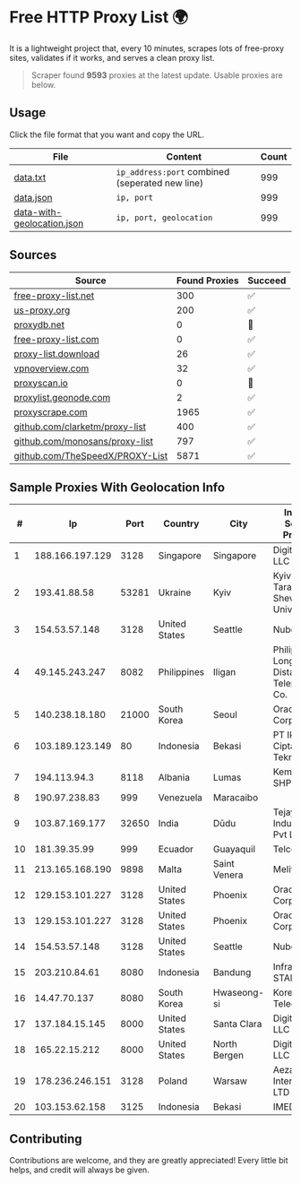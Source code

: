 
# Free HTTP Proxy List 🌍

It is a lightweight project that, every 10 minutes, scrapes lots of free-proxy sites, validates if it works, and serves a clean proxy list.


> Scraper found **9593** proxies at the latest update. Usable proxies are below.

## Usage

Click the file format that you want and copy the URL.


|File|Content|Count|
|----|-------|-----|
|[data.txt](https://raw.githubusercontent.com/themiralay/Proxy-List-World/master/data.txt)|`ip_address:port` combined (seperated new line)|999|
|[data.json](https://raw.githubusercontent.com/themiralay/Proxy-List-World/master/data.json)|`ip, port`|999|
|[data-with-geolocation.json](https://raw.githubusercontent.com/themiralay/Proxy-List-World/master/data-with-geolocation.json)|`ip, port, geolocation`|999|

## Sources

|Source|Found Proxies|Succeed|
|------|-------------|-------|
|[free-proxy-list.net](https://free-proxy-list.net)|300|✅|
|[us-proxy.org](https://www.us-proxy.org)|200|✅|
|[proxydb.net](http://proxydb.net)|0|🚫|
|[free-proxy-list.com](https://free-proxy-list.com/?page=&port=&type%5B%5D=http&type%5B%5D=https&up_time=0&search=Search)|0|✅|
|[proxy-list.download](https://www.proxy-list.download/HTTP)|26|✅|
|[vpnoverview.com](https://vpnoverview.com/privacy/anonymous-browsing/free-proxy-servers)|32|✅|
|[proxyscan.io](https://www.proxyscan.io)|0|🚫|
|[proxylist.geonode.com](https://proxylist.geonode.com/api/proxy-list?limit=300&page=1&sort_by=lastChecked&sort_type=desc&protocols=http,https)|2|✅|
|[proxyscrape.com](https://api.proxyscrape.com/v2/?request=displayproxies&protocol=http&timeout=10000&country=all&ssl=all&anonymity=all)|1965|✅|
|[github.com/clarketm/proxy-list](https://raw.githubusercontent.com/clarketm/proxy-list/master/proxy-list-raw.txt)|400|✅|
|[github.com/monosans/proxy-list](https://raw.githubusercontent.com/monosans/proxy-list/main/proxies/http.txt)|797|✅|
|[github.com/TheSpeedX/PROXY-List](https://raw.githubusercontent.com/TheSpeedX/PROXY-List/master/http.txt)|5871|✅|


## Sample Proxies With Geolocation Info

|#|Ip|Port|Country|City|Internet Service Provider|
|-|--|----|-------|----|-------------------------|
|1|188.166.197.129|3128|Singapore|Singapore|DigitalOcean, LLC|
|2|193.41.88.58|53281|Ukraine|Kyiv|Kyiv National Taras Shevchenko University|
|3|154.53.57.148|3128|United States|Seattle|Nubes, LLC|
|4|49.145.243.247|8082|Philippines|Iligan|Philippine Long Distance Telephone Co.|
|5|140.238.18.180|21000|South Korea|Seoul|Oracle Corporation|
|6|103.189.123.149|80|Indonesia|Bekasi|PT Ikhlas Cipta Teknologi|
|7|194.113.94.3|8118|Albania|Lumas|Keminet SHPK|
|8|190.97.238.83|999|Venezuela|Maracaibo||
|9|103.87.169.177|32650|India|Dūdu|Tejays Industries Pvt Ltd|
|10|181.39.35.99|999|Ecuador|Guayaquil|Telconet S.A|
|11|213.165.168.190|9898|Malta|Saint Venera|Melita plc|
|12|129.153.101.227|3128|United States|Phoenix|Oracle Corporation|
|13|129.153.101.227|3128|United States|Phoenix|Oracle Corporation|
|14|154.53.57.148|3128|United States|Seattle|Nubes, LLC|
|15|203.210.84.61|8080|Indonesia|Bandung|Infrastruktur STARNET|
|16|14.47.70.137|8080|South Korea|Hwaseong-si|Korea Telecom|
|17|137.184.15.145|8000|United States|Santa Clara|DigitalOcean, LLC|
|18|165.22.15.212|8000|United States|North Bergen|DigitalOcean, LLC|
|19|178.236.246.151|3128|Poland|Warsaw|Aeza International LTD|
|20|103.153.62.158|3125|Indonesia|Bekasi|IMEDIANET|



## Contributing

Contributions are welcome, and they are greatly appreciated! Every
little bit helps, and credit will always be given.

